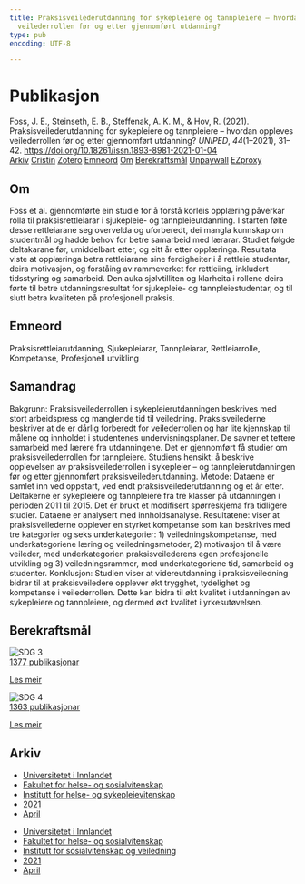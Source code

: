 ```yaml
---
title: Praksisveilederutdanning for sykepleiere og tannpleiere – hvordan oppleves
  veilederrollen før og etter gjennomført utdanning?
type: pub
encoding: UTF-8

---
```

<h1>Publikasjon</h1>
<article id="csl-bib-container-36JEXDTS" class="csl-bib-container">
  <div class="csl-bib-body"> <div class="csl-entry">Foss, J. E., Steinseth, E. B., Steffenak, A. K. M., &#38; Hov, R. (2021). Praksisveilederutdanning for sykepleiere og tannpleiere – hvordan oppleves veilederrollen før og etter gjennomført utdanning? <i>UNIPED</i>, <i>44</i>(1–2021), 31–42. <a href="https://doi.org/10.18261/issn.1893-8981-2021-01-04">https://doi.org/10.18261/issn.1893-8981-2021-01-04</a></div> </div>
  <div class="csl-bib-buttons">
    <a href="#taxonomy-article-36JEXDTS" alt="archive" class="csl-bib-button">Arkiv</a>
    <a href="https://app.cristin.no/results/show.jsf?id=1902873" alt="Cristin" class="csl-bib-button">Cristin</a>
    <a href="http://zotero.org/groups/5881554/items/36JEXDTS" alt="Zotero" class="csl-bib-button">Zotero</a>
    <a href="#keywords-article-36JEXDTS" alt="keywords" class="csl-bib-button">Emneord</a>
    <a href="#about-article-36JEXDTS" alt="about_pub" class="csl-bib-button">Om</a>
    <a href="#sdg-article-36JEXDTS" alt="sdg" class="csl-bib-button">Berekraftsmål</a>
    <a href="https://doi.org/10.18261/issn.1893-8981-2021-01-04" alt="Unpaywall" class="csl-bib-button">Unpaywall</a>
    <a href="https://doi.org/10.18261/issn.1893-8981-2021-01-04" alt="EZproxy" class="csl-bib-button">EZproxy</a>
  </div>
  <div id="csl-bib-meta-container-36JEXDTS"></div>
</article>
<div id="csl-bib-meta-36JEXDTS" class="csl-bib-meta">
  <article id="about-article-36JEXDTS" class="about_pub-article">
    <h1>Om</h1>
    Foss et al. gjennomførte ein studie for å forstå korleis opplæring påverkar rolla til praksisrettleiarar i sjukepleie- og tannpleieutdanning. I starten følte desse rettleiarane seg overvelda og uforberedt, dei mangla kunnskap om studentmål og hadde behov for betre samarbeid med lærarar. Studiet følgde deltakarane før, umiddelbart etter, og eitt år etter opplæringa. Resultata viste at opplæringa betra rettleiarane sine ferdigheiter i å rettleie studentar, deira motivasjon, og forståing av rammeverket for rettleiing, inkludert tidsstyring og samarbeid. Den auka sjølvtilliten og klarheita i rollene deira førte til betre utdanningsresultat for sjukepleie- og tannpleiestudentar, og til slutt betra kvaliteten på profesjonell praksis.
  </article>
  <article id="keywords-article-36JEXDTS" class="keywords-article">
    <h1>Emneord</h1>
    Praksisrettleiarutdanning, Sjukepleiarar, Tannpleiarar, Rettleiarrolle, Kompetanse, Profesjonell utvikling
  </article>
  <article id="abstract-article-36JEXDTS" class="abstract-article">
    <h1>Samandrag</h1>
    Bakgrunn: Praksisveilederrollen i sykepleierutdanningen beskrives med stort arbeidspress og manglende tid til 
veiledning. Praksisveilederne beskriver at de er dårlig forberedt for veilederrollen og har lite kjennskap til målene 
og innholdet i studentenes undervisningsplaner. De savner et tettere samarbeid med lærere fra utdanningene. 
Det er gjennomført få studier om praksisveilederrollen for tannpleiere. 
Studiens hensikt: å beskrive opplevelsen av praksisveilederrollen i sykepleier – og tannpleierutdanningen før og 
etter gjennomført praksisveilederutdanning. 
Metode: Dataene er samlet inn ved oppstart, ved endt praksisveilederutdanning og et år etter. Deltakerne er sykepleiere og tannpleiere fra tre klasser på utdanningen i perioden 2011 til 2015. Det er brukt et modifisert spørreskjema 
fra tidligere studier. Dataene er analysert med innholdsanalyse. 
Resultatene: viser at praksisveilederne opplever en styrket kompetanse som kan beskrives med tre kategorier og 
seks underkategorier: 1) veiledningskompetanse, med underkategoriene læring og veiledningsmetoder, 2) motivasjon 
til å være veileder, med underkategorien praksisveilederens egen profesjonelle utvikling og 3) veiledningsrammer, 
med underkategoriene tid, samarbeid og studenter. 
Konklusjon: Studien viser at videreutdanning i praksisveiledning bidrar til at praksisveiledere opplever økt trygghet, tydelighet og kompetanse i veilederrollen. Dette kan bidra til økt kvalitet i utdanningen av sykepleiere og tannpleiere, og dermed økt kvalitet i yrkesutøvelsen.
  </article>
  <article id="sdg-article-36JEXDTS" class="sdg-article">
    <h1>Berekraftsmål</h1>
    <div class="sdg-container"><div id="sdg3" class="sdg">
        <img src="{{< params subfolder >}}images/sdg/sdg03_nn.png" class="image" alt="SDG 3">
        <div class="sdg-overlay">
          <a href="{{< params subfolder >}}nn/archive/?sdg=3#archive" class="sdg-publication-count"><span>1377</span> publikasjonar</a>
          <p><a href="https://fn.no/om-fn/fns-baerekraftsmaal/god-helse-og-livskvalitet?lang=nno-NO" class="sdg-read-more">Les meir</a></p>
        </div>
      </div> <div id="sdg4" class="sdg">
        <img src="{{< params subfolder >}}images/sdg/sdg04_nn.png" class="image" alt="SDG 4">
        <div class="sdg-overlay">
          <a href="{{< params subfolder >}}nn/archive/?sdg=4#archive" class="sdg-publication-count"><span>1363</span> publikasjonar</a>
          <p><a href="https://fn.no/om-fn/fns-baerekraftsmaal/god-utdanning?lang=nno-NO" class="sdg-read-more">Les meir</a></p>
        </div>
      </div></div>
  </article>
  <article id="taxonomy-article-36JEXDTS" class="taxonomy-article">
    <h1>Arkiv</h1>
    <ul>
      <li><a href="{{< params subfolder >}}nn/archive/?key=3DCRN523">Universitetet i Innlandet</a></li>
      <li><a href="{{< params subfolder >}}nn/archive/?key=IDKFS3MX">Fakultet for helse- og sosialvitenskap</a></li>
      <li><a href="{{< params subfolder >}}nn/archive/?key=GTV4ECMZ">Institutt for helse- og sykepleievitenskap</a></li>
      <li><a href="{{< params subfolder >}}nn/archive/?key=4IUS5XY3">2021</a></li>
      <li><a href="{{< params subfolder >}}nn/archive/?key=F8HY3TFI">April</a></li>
    </ul>
    <ul>
      <li><a href="{{< params subfolder >}}nn/archive/?key=3DCRN523">Universitetet i Innlandet</a></li>
      <li><a href="{{< params subfolder >}}nn/archive/?key=IDKFS3MX">Fakultet for helse- og sosialvitenskap</a></li>
      <li><a href="{{< params subfolder >}}nn/archive/?key=CU4VFGCV">Institutt for sosialvitenskap og veiledning</a></li>
      <li><a href="{{< params subfolder >}}nn/archive/?key=2C96K84E">2021</a></li>
      <li><a href="{{< params subfolder >}}nn/archive/?key=I5T2IY88">April</a></li>
    </ul>
  </article>
</div>
